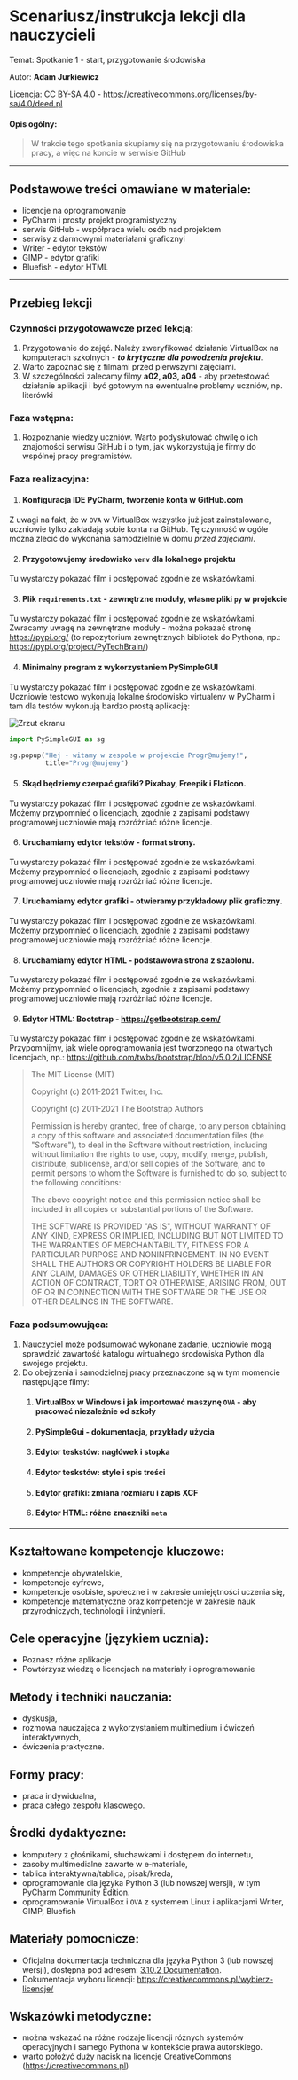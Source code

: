 # Scenariusz/instrukcja lekcji dla nauczycieli

Temat: Spotkanie 1 - start, przygotowanie środowiska

Autor: **Adam Jurkiewicz**

Licencja: CC BY-SA 4.0 - https://creativecommons.org/licenses/by-sa/4.0/deed.pl

#### Opis ogólny:
> W trakcie tego spotkania  skupiamy się na przygotowaniu środowiska pracy, a więc na koncie w serwisie GitHub
---

## Podstawowe treści omawiane w materiale:

- licencje na oprogramowanie
- PyCharm i prosty projekt programistyczny
- serwis GitHub - współpraca wielu osób nad projektem
- serwisy z darmowymi materiałami graficznyi
- Writer - edytor tekstów
- GIMP - edytor grafiki
- Bluefish - edytor HTML

---

## Przebieg lekcji

### Czynności przygotowawcze przed lekcją:

1. Przygotowanie do zajęć. Należy zweryfikować działanie VirtualBox na komputerach szkolnych - ***to krytyczne dla
   powodzenia projektu***.
2. Warto zapoznać się z filmami przed pierwszymi zajęciami.
3. W szczególności zalecamy filmy **a02, a03, a04** - aby przetestować działanie aplikacji i być gotowym na ewentualne
   problemy uczniów, np. literówki

### Faza wstępna:

1. Rozpoznanie wiedzy uczniów. Warto podyskutować chwilę o ich znajomości serwisu GitHub i o tym, jak wykorzystują je
   firmy do wspólnej pracy programistów.

### Faza realizacyjna:

1. #### Konfiguracja IDE PyCharm, tworzenie konta w GitHub.com

Z uwagi na fakt, że w `OVA` w VirtualBox wszystko już jest zainstalowane, uczniowie tylko zakładają sobie konta na
GitHub. Tę czynność w ogóle można zlecić do wykonania samodzielnie w domu *przed zajęciami*.

2. #### Przygotowujemy środowisko `venv` dla lokalnego projektu

Tu wystarczy pokazać film i postępować zgodnie ze wskazówkami.

3. #### Plik `requirements.txt` - zewnętrzne moduły, własne pliki `py` w projekcie

Tu wystarczy pokazać film i postępować zgodnie ze wskazówkami. Zwracamy uwagę na zewnętrzne moduły - można pokazać
stronę https://pypi.org/ (to repozytorium zewnętrznych bibliotek do Pythona, np.: https://pypi.org/project/PyTechBrain/)

4. #### Minimalny program z wykorzystaniem PySimpleGUI

Tu wystarczy pokazać film i postępować zgodnie ze wskazówkami. Uczniowie testowo wykonują lokalne środowisko virtualenv
w PyCharm i tam dla testów wykonują bardzo prostą aplikację:

![Zrzut ekranu](00_gui.png)

```python
import PySimpleGUI as sg

sg.popup("Hej - witamy w zespole w projekcie Progr@mujemy!",
         title="Progr@mujemy")
```

5. #### Skąd będziemy czerpać grafiki? Pixabay, Freepik i Flaticon.

Tu wystarczy pokazać film i postępować zgodnie ze wskazówkami. Możemy przypomnieć o licencjach, zgodnie z zapisami
podstawy programowej uczniowie mają rozróżniać różne licencje.

6. #### Uruchamiamy edytor tekstów - format strony.

Tu wystarczy pokazać film i postępować zgodnie ze wskazówkami. Możemy przypomnieć o licencjach, zgodnie z zapisami
podstawy programowej uczniowie mają rozróżniać różne licencje.

7. #### Uruchamiamy edytor grafiki - otwieramy przykładowy plik graficzny.

Tu wystarczy pokazać film i postępować zgodnie ze wskazówkami. Możemy przypomnieć o licencjach, zgodnie z zapisami
podstawy programowej uczniowie mają rozróżniać różne licencje.

8. #### Uruchamiamy edytor HTML - podstawowa strona z szablonu.

Tu wystarczy pokazać film i postępować zgodnie ze wskazówkami. Możemy przypomnieć o licencjach, zgodnie z zapisami
podstawy programowej uczniowie mają rozróżniać różne licencje.

9. #### Edytor HTML: Bootstrap - https://getbootstrap.com/

Tu wystarczy pokazać film i postępować zgodnie ze wskazówkami. Przypomnijmy, jak wiele oprogramowania jest tworzonego na
otwartych licencjach, np.: https://github.com/twbs/bootstrap/blob/v5.0.2/LICENSE
> The MIT License (MIT)
>
> Copyright (c) 2011-2021 Twitter, Inc.
>
> Copyright (c) 2011-2021 The Bootstrap Authors
>
> Permission is hereby granted, free of charge, to any person obtaining a copy of this software and associated documentation files (the "Software"), to deal in the Software without restriction, including without limitation the rights to use, copy, modify, merge, publish, distribute, sublicense, and/or sell copies of the Software, and to permit persons to whom the Software is furnished to do so, subject to the following conditions:
>
>The above copyright notice and this permission notice shall be included in all copies or substantial portions of the Software.
>
>THE SOFTWARE IS PROVIDED "AS IS", WITHOUT WARRANTY OF ANY KIND, EXPRESS OR IMPLIED, INCLUDING BUT NOT LIMITED TO THE WARRANTIES OF MERCHANTABILITY, FITNESS FOR A PARTICULAR PURPOSE AND NONINFRINGEMENT. IN NO EVENT SHALL THE AUTHORS OR COPYRIGHT HOLDERS BE LIABLE FOR ANY CLAIM, DAMAGES OR OTHER LIABILITY, WHETHER IN AN ACTION OF CONTRACT, TORT OR OTHERWISE, ARISING FROM, OUT OF OR IN CONNECTION WITH THE SOFTWARE OR THE USE OR OTHER DEALINGS IN THE SOFTWARE.

### Faza podsumowująca:

1. Nauczyciel może podsumować wykonane zadanie, uczniowie mogą sprawdzić zawartość katalogu wirtualnego środowiska
   Python dla swojego projektu.
2. Do obejrzenia i samodzielnej pracy przeznaczone są w tym momencie następujące filmy:
   1. #### VirtualBox w Windows i jak importować maszynę `OVA` - aby pracować niezależnie od szkoły
   2. #### PySimpleGui - dokumentacja, przykłady użycia
   3. #### Edytor teskstów: nagłówek i stopka
   4. #### Edytor teskstów: style i spis treści
   5. #### Edytor grafiki: zmiana rozmiaru i zapis XCF
   6. #### Edytor HTML:  różne znaczniki `meta`

----

## Kształtowane kompetencje kluczowe:

- kompetencje obywatelskie,
- kompetencje cyfrowe,
- kompetencje osobiste, społeczne i w zakresie umiejętności uczenia się,
- kompetencje matematyczne oraz kompetencje w zakresie nauk przyrodniczych, technologii i inżynierii.

## Cele operacyjne (językiem ucznia):

- Poznasz różne aplikacje
- Powtórzysz wiedzę o licencjach na materiały i oprogramowanie

## Metody i techniki nauczania:

- dyskusja,
- rozmowa nauczająca z wykorzystaniem multimedium i ćwiczeń interaktywnych,
- ćwiczenia praktyczne.

## Formy pracy:

- praca indywidualna,
- praca całego zespołu klasowego.

## Środki dydaktyczne:

- komputery z głośnikami, słuchawkami i dostępem do internetu,
- zasoby multimedialne zawarte w e‑materiale,
- tablica interaktywna/tablica, pisak/kreda,
- oprogramowanie dla języka Python 3 (lub nowszej wersji), w tym PyCharm Community Edition.
- oprogramowanie VirtualBox i `OVA` z systemem Linux i aplikacjami Writer, GIMP, Bluefish

## Materiały pomocnicze:

- Oficjalna dokumentacja techniczna dla języka Python 3 (lub nowszej wersji), dostępna pod
  adresem: [3.10.2 Documentation](https://docs.python.org/).
- Dokumentacja wyboru licencji: https://creativecommons.pl/wybierz-licencje/

## Wskazówki metodyczne:

- można wskazać na różne rodzaje licencji różnych systemów operacyjnych i samego Pythona w kontekście prawa autorskiego.
- warto położyć duży nacisk na licencje CreativeCommons (https://creativecommons.pl)

